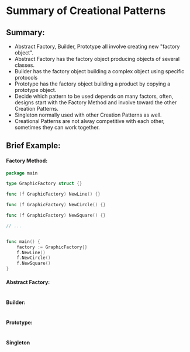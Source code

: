 # Summary of Creational Patterns

## Summary:

* Abstract Factory, Builder, Prototype all involve creating new "factory object". 
* Abstract Factory has the factory object producing objects of several classes.
* Builder has the factory object building a complex object using specific protocols
* Prototype has the factory object building a product by copying a prototype object.
* Decide which pattern to be used depends on many factors, often, designs start with the Factory Method and involve toward the other Creation Patterns.
* Singleton normally used with other Creation Patterns as well.
* Creational Patterns are not alway competitive with each other, sometimes they can work together.

## Brief Example:

#### Factory Method:

```go
package main

type GraphicFactory struct {}

func (f GraphicFactory) NewLine() {}

func (f GraphicFactory) NewCircle() {}

func (f GraphicFactory) NewSquare() {}

// ...


func main() {
    factory := GraphicFactory{}
    f.NewLine()
    f.NewCircle()
    f.NewSquare()
}

```



#### Abstract Factory:

```text

```



#### Builder:

```text

```



#### Prototype:

```text

```



#### Singleton

```text

```



